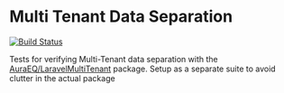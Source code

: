 # Multi Tenant Data Separation

[![Build Status](https://travis-ci.org/Feijs/MTDataSeparation.svg?branch=laravel-4.2)](https://travis-ci.org/Feijs/MTDataSeparation)

Tests for verifying Multi-Tenant data separation with the [AuraEQ/LaravelMultiTenant](https://github.com/AuraEQ/laravel-multi-tenant) package. Setup as a separate suite to avoid clutter in the actual package



